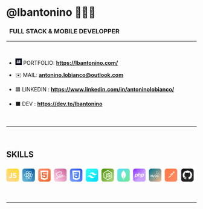 <h1>@lbantonino 👨🏻‍💻</h1>
<h3>&nbsp;&nbsp;FULL STACK & MOBILE DEVELOPPER</h3>

---

<br>


- <img src="svg/logo_antonino.svg" width="17"> PORTFOLIO: **https://lbantonino.com/**

- ✉️ MAIL:  **antonino.lobianco@outlook.com**
  
- 🟦 LINKEDIN : **https://www.linkedin.com/in/antoninolobianco/**

- ⬛️ DEV : **https://dev.to/lbantonino**

<br>

---
<br>

<h2 align="left">SKILLS</h2>
<p align="left"> 
<img src="svg/skills.png" width="600">
</p>

<br>

---
